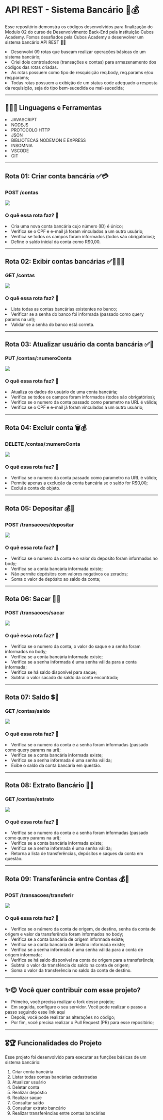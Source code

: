 <h1> API REST - Sistema Bancário 🔐💰 </h1>

<p> Esse repositório demonstra os códigos desenvolvidos para finalização do Modulo 02 do curso de Desenvolvimento Back-End pela instituição Cubos Academy. Fomos desafiados pela Cubos Academy a desenvolver um sistema bancário API REST 🤯🎯 </p>
<li> Desenvolvi 09 rotas que buscam realizar operações básicas de um sistema bancário; </li>
<li> Criei dois controladores (transações e contas) para armazenamento dos códigos das rotas criadas. </li> 
<li> As rotas possuem como tipo de resquisição req.body, req.params e/ou req.params; </li>
<li> Todas rotas possuem a exibição de um status code adequado a resposta da requisição, seja do tipo bem-sucedida ou mal-sucedida; </li>

------------------------------------------------------------------------------------------------------------------------------------------------------------------------------------------------
<h2> 👩🏽‍🔧 Linguagens e Ferramentas </h2>
<li> JAVASCRIPT </li>
<li> NODEJS </li>
<li> PROTOCOLO HTTP </li>
<li> JSON </li>
<li> BIBLIOTECAS NODEMON E EXPRESS </li>
<li> INSOMNIA </li>
<li> VSCODE </li>
<li> GIT </li>

------------------------------------------------------------------------------------------------------------------------------------------------------------------------------------------------
<h2> Rota 01: Criar conta bancária ✅💳 </h2>
<div>
  <h3> POST /contas </h3>
  <img src = "https://github.com/taiscostaeng/sistema-bancario-api-rest/assets/138815703/45ad7592-db4b-4015-8bb2-d9afd8e17bc7">
</div>

<div>
<h3> O quê essa rota faz? 🤔 </h3>
<li> Cria uma nova conta bancária cujo número (ID) é único; </li>
<li> Verifica se o CPF e e-mail já foram vinculados a um outro usuário;</li>
<li> Verifica se todos os campos foram informados (todos são obrigatórios); </li>
<li> Define o saldo inicial da conta como R$0,00. </li>
</div>

------------------------------------------------------------------------------------------------------------------------------------------------------------------------------------------------
<h2> Rota 02: Exibir contas bancárias ✅🕵🏽‍♀️ </h2>
<div>
    <h3> GET /contas </h3>
  <img src = "https://github.com/taiscostaeng/sistema-bancario-api-rest/assets/138815703/85f6c6cc-e29f-4f43-ab86-57e5b2ee6022">
</div>

<div>
<h3> O quê essa rota faz? 🤔 </h3>
<li> Lista todas as contas bancárias existentes no banco; </li>
<li> Verificar se a senha do banco foi informada (passado como query params na url); </li>
<li> Validar se a senha do banco está correta. </li>
</div>

------------------------------------------------------------------------------------------------------------------------------------------------------------------------------------------------
<h2> Rota 03: Atualizar usuário da conta bancária ✅🔄 </h2>
<div>
  <h3> PUT /contas/:numeroConta </h3>
  <img src = "https://github.com/taiscostaeng/sistema-bancario-api-rest/assets/138815703/9fce1a65-72a6-476d-9645-2f61a5356736">
</div>

<div>
<h3> O quê essa rota faz? 🤔 </h3>
<li> Atualiza os dados do usuário de uma conta bancária; </li>
<li> Verifica se todos os campos foram informados (todos são obrigatórios); </li>
<li> Verifica se o numero da conta passado como parametro na URL é válida; </li>
<li> Verifica se o CPF e e-mail já foram vinculados a um outro usuário; </li>
</div>

------------------------------------------------------------------------------------------------------------------------------------------------------------------------------------------------
<h2> Rota 04: Excluir conta 🗑💰 </h2>
<div>
  <h3> DELETE /contas/:numeroConta </h3>
  <img src = "https://github.com/taiscostaeng/sistema-bancario-api-rest/assets/138815703/56e5f342-669b-4ef0-ab3e-3dcb871ae526">
</div>

<div>
<h3> O quê essa rota faz? 🤔 </h3>
<li>Verifica se o numero da conta passado como parametro na URL é válido; </li>
<li>Permite apenas a exclução da conta bancária se o saldo for R$0,00; </li>
<li>Exclui a conta do objeto. </li>
</div>

------------------------------------------------------------------------------------------------------------------------------------------------------------------------------------------------
<h2> Rota 05: Depositar 💰🤑 </h2>
<div>
  <h3> POST /transacoes/depositar </h3>
  <img src = "https://github.com/taiscostaeng/sistema-bancario-api-rest/assets/138815703/3c70ae5d-4463-430c-82b4-3cffaf5d174d">
</div>

<div>
<h3> O quê essa rota faz? 🤔 </h3>
<li> Verifica se o numero da conta e o valor do deposito foram informados no body; </li>
<li> Verifica se a conta bancária informada existe; </li>
<li> Não permite depósitos com valores negativos ou zerados; </li>
<li> Soma o valor de depósito ao saldo da conta; </li>
</div>

------------------------------------------------------------------------------------------------------------------------------------------------------------------------------------------------
<h2> Rota 06: Sacar 💸🤑 </h2>
<div>
  <h3> POST /transacoes/sacar </h3>
  <img src = "https://github.com/taiscostaeng/sistema-bancario-api-rest/assets/138815703/274a0df8-59a3-459c-98f1-4c0959951efa">
</div>

<div>
<h3> O quê essa rota faz? 🤔 </h3>
<li> Verifica se o numero da conta, o valor do saque e a senha foram informados no body; </li>
<li> Verifica se a conta bancária informada existe; </li>
<li> Verifica se a senha informada é uma senha válida para a conta informada; </li>
<li> Verifica se há saldo disponível para saque; </li>
<li> Subtrai o valor sacado do saldo da conta encontrada; </li>
</div>

------------------------------------------------------------------------------------------------------------------------------------------------------------------------------------------------
<h2> Rota 07: Saldo 💲🤑 </h2>
<div>
  <h3> GET /contas/saldo </h3>
  <img src = "https://github.com/taiscostaeng/sistema-bancario-api-rest/assets/138815703/a191b84e-7858-403b-960f-e1c5d6ebb121">
</div>

<div>
<h3> O quê essa rota faz? 🤔 </h3>
<li> Verifica se o numero da conta e a senha foram informadas (passado como query params na url); </li>
<li> Verifica se a conta bancária informada existe; </li>
<li> Verifica se a senha informada é uma senha válida; </li>
<li> Exibe o saldo da conta bancária em questão. </li>
</div>

------------------------------------------------------------------------------------------------------------------------------------------------------------------------------------------------
<h2> Rota 08: Extrato Bancário 🧾💲 </h2>
<div>
  <h3> GET /contas/extrato </h3>
  <img src = "https://github.com/taiscostaeng/sistema-bancario-api-rest/assets/138815703/a7679425-0bca-459e-8bda-8c15f555a8f2">
</div>

<div>
<h3> O quê essa rota faz? 🤔 </h3>
<li> Verifica se o numero da conta e a senha foram informadas (passado como query params na url); </li>
<li> Verifica se a conta bancária informada existe; </li>
<li> Verifica se a senha informada é uma senha válida; </li>
<li> Retorna a lista de transferências, depósitos e saques da conta em questão.</li>
</div>

------------------------------------------------------------------------------------------------------------------------------------------------------------------------------------------------
<h2> Rota 09: Transferência entre Contas 💰🤑 </h2>

<div>
  <h3> POST /transacoes/transferir </h3>
  <img src = "https://github.com/taiscostaeng/sistema-bancario-api-rest/assets/138815703/dd402811-2d62-4f3f-bf9c-02d099289817">
</div>

<div>
<h3> O quê essa rota faz? 🤔 </h3>
<li> Verifica se o número da conta de origem, de destino, senha da conta de origem e valor da transferência foram informados no body; </li>
<li> Verifica se a conta bancária de origem informada existe; </li>
<li> Verifica se a conta bancária de destino informada existe; </li>
<li> Verifica se a senha informada é uma senha válida para a conta de origem informada; </li>
<li> Verifica se há saldo disponível na conta de origem para a transferência; </li>
<li> Subtrai o valor da transfência do saldo na conta de origem; </li>
<li> Soma o valor da transferência no saldo da conta de destino. </li>
</div>

------------------------------------------------------------------------------------------------------------------------------------------------------------------------------------------------
<h2> ✨😊 Você quer contribuir com esse projeto? </h2>
<li> Primeiro, você precisa realizar o fork desse projeto; </li>
<li> Em seguida, configure o seu servidor. Você pode realizar o passo a passo seguindo esse link aqui </li>
<li> Depois, você pode realizar as alterações no código; </li>
<li> Por fim, você precisa realizar o Pull Request (PR) para esse repositório; </li>

------------------------------------------------------------------------------------------------------------------------------------------------------------------------------------------------
<h2> 🎖🏆 Funcionalidades do Projeto </h2>
Esse projeto foi desenvolvido para executar as funções básicas de um sistema bancário:
<ol>
  <li> Criar conta bancária </li>
  <li> Listar todas contas bancárias cadastradas </li>
  <li> Atualizar usuário </li>
  <li> Deletar conta </li>
  <li> Realizar depóstio </li>
  <li> Realizar saque </li>
  <li> Consultar saldo </li>
  <li> Consultar extrato bancário </li>
  <li> Realizar transferências entre contas bancárias </li>
</ol>
